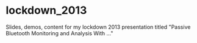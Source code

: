 lockdown_2013
=============

Slides, demos, content for my lockdown 2013 presentation titled "Passive Bluetooth Monitoring and Analysis With ..."
